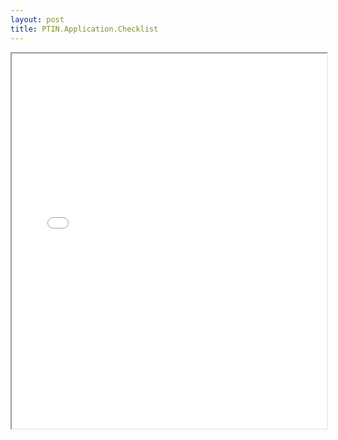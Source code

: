 ```yaml
---
layout: post
title: PTIN.Application.Checklist
---
```


<div class="pdf-container">
<iframe src="/ea/assets/pdfs/pubs.n.ins/PTIN.Application.Checklist.pdf" height="600" width="100%" allowFullScreen="true"></iframe>
</div>

